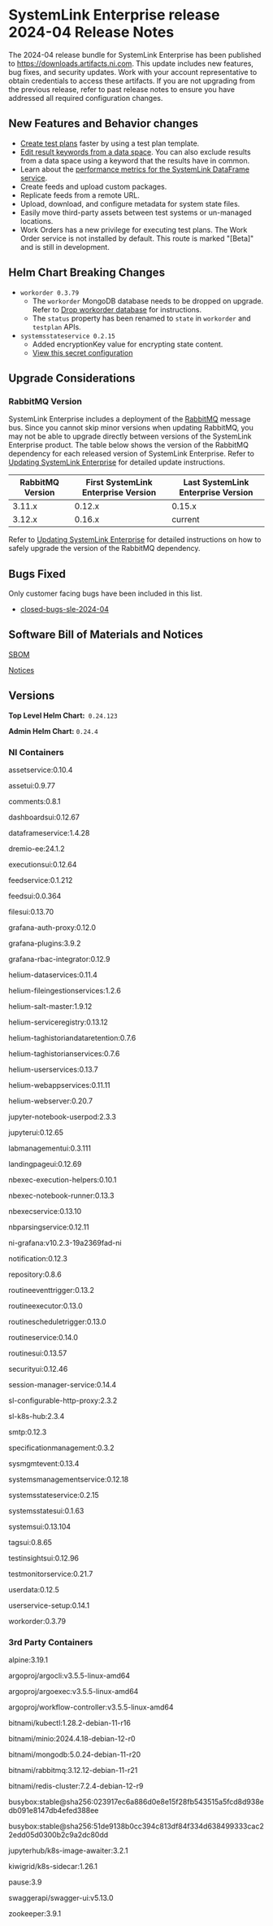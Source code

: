 # SystemLink Enterprise release 2024-04 Release Notes

The 2024-04 release bundle for SystemLink Enterprise has been published to <https://downloads.artifacts.ni.com>. This update includes new features, bug fixes, and security updates. Work with your account representative to obtain credentials to access these artifacts. If you are not upgrading from the previous release, refer to past release notes to ensure you have addressed all required configuration changes.

## New Features and Behavior changes

- [Create test plans](https://www.ni.com/docs/en-US/bundle/systemlink-enterprise/page/creating-a-test-plan.html) faster by using a test plan template.
- [Edit result keywords from a data space](https://www.ni.com/docs/en-US/bundle/systemlink-enterprise/page/editing-test-result-keywords-from-a-data-space.html). You can also exclude results from a data space using a keyword that the results have in common.
- Learn about the [performance metrics for the SystemLink DataFrame service](https://www.ni.com/docs/en-US/bundle/systemlink-enterprise/page/dataframe-service-performance-metrics.html).
- Create feeds and upload custom packages.
- Replicate feeds from a remote URL.
- Upload, download, and configure metadata for system state files.
- Easily move third-party assets between test systems or un-managed locations.
- Work Orders has a new privilege for executing test plans. The Work Order service is not installed by default. This route is marked "[Beta]" and is still in development.

## Helm Chart Breaking Changes

- `workorder 0.3.79`
    - The `workorder` MongoDB database needs to be dropped on upgrade. Refer to [Drop workorder database](./Drop-workorder-database.md) for instructions.
    - The `status` property has been renamed to `state` in `workorder` and `testplan` APIs.
- `systemsstateservice 0.2.15`
    - Added encryptionKey value for encrypting state content.
    - [View this secret configuration](https://github.com/ni/install-systemlink-enterprise/blob/2024-04/getting-started/templates/systemlink-secrets.yaml#L622)

## Upgrade Considerations

### RabbitMQ Version

SystemLink Enterprise includes a deployment of the [RabbitMQ](https://www.rabbitmq.com/) message bus. Since you cannot skip minor versions when updating RabbitMQ, you may not be able to upgrade directly between versions of the SystemLink Enterprise product. The table below shows the version of the RabbitMQ dependency for each released version of SystemLink Enterprise. Refer to [Updating SystemLink Enterprise](https://www.ni.com/docs/en-US/bundle/systemlink-enterprise/page/updating-systemlink-enterprise.html) for detailed update instructions.

| RabbitMQ Version | First SystemLink Enterprise Version | Last SystemLink Enterprise Version |
|------------------|-------------------------------------|------------------------------------|
| 3.11.x           | 0.12.x                              | 0.15.x                             |
| 3.12.x           | 0.16.x                              | current                            |

Refer to [Updating SystemLink Enterprise](https://www.ni.com/docs/en-US/bundle/systemlink-enterprise/page/updating-systemlink-enterprise.html) for detailed instructions on how to safely upgrade the version of the RabbitMQ dependency.

## Bugs Fixed

Only customer facing bugs have been included in this list.

- [closed-bugs-sle-2024-04](https://github.com/ni/install-systemlink-enterprise/tree/2024-04/release-notes/2024-04/closed-bugs-sle-2024-04.xlsx)

## Software Bill of Materials and Notices

[SBOM](https://github.com/ni/install-systemlink-enterprise/tree/2024-04/release-notes/2024-04/sbom)

[Notices](https://github.com/ni/install-systemlink-enterprise/tree/2024-04/release-notes/2024-04/notices)

## Versions

**Top Level Helm Chart:** `0.24.123`

**Admin Helm Chart:** `0.24.4`

### NI Containers

assetservice:0.10.4

assetui:0.9.77

comments:0.8.1

dashboardsui:0.12.67

dataframeservice:1.4.28

dremio-ee:24.1.2

executionsui:0.12.64

feedservice:0.1.212

feedsui:0.0.364

filesui:0.13.70

grafana-auth-proxy:0.12.0

grafana-plugins:3.9.2

grafana-rbac-integrator:0.12.9

helium-dataservices:0.11.4

helium-fileingestionservices:1.2.6

helium-salt-master:1.9.12

helium-serviceregistry:0.13.12

helium-taghistoriandataretention:0.7.6

helium-taghistorianservices:0.7.6

helium-userservices:0.13.7

helium-webappservices:0.11.11

helium-webserver:0.20.7

jupyter-notebook-userpod:2.3.3

jupyterui:0.12.65

labmanagementui:0.3.111

landingpageui:0.12.69

nbexec-execution-helpers:0.10.1

nbexec-notebook-runner:0.13.3

nbexecservice:0.13.10

nbparsingservice:0.12.11

ni-grafana:v10.2.3-19a2369fad-ni

notification:0.12.3

repository:0.8.6

routineeventtrigger:0.13.2

routineexecutor:0.13.0

routinescheduletrigger:0.13.0

routineservice:0.14.0

routinesui:0.13.57

securityui:0.12.46

session-manager-service:0.14.4

sl-configurable-http-proxy:2.3.2

sl-k8s-hub:2.3.4

smtp:0.12.3

specificationmanagement:0.3.2

sysmgmtevent:0.13.4

systemsmanagementservice:0.12.18

systemsstateservice:0.2.15

systemsstatesui:0.1.63

systemsui:0.13.104

tagsui:0.8.65

testinsightsui:0.12.96

testmonitorservice:0.21.7

userdata:0.12.5

userservice-setup:0.14.1

workorder:0.3.79

### 3rd Party Containers

alpine:3.19.1

argoproj/argocli:v3.5.5-linux-amd64

argoproj/argoexec:v3.5.5-linux-amd64

argoproj/workflow-controller:v3.5.5-linux-amd64

bitnami/kubectl:1.28.2-debian-11-r16

bitnami/minio:2024.4.18-debian-12-r0

bitnami/mongodb:5.0.24-debian-11-r20

bitnami/rabbitmq:3.12.12-debian-11-r21

bitnami/redis-cluster:7.2.4-debian-12-r9

busybox:stable@sha256:023917ec6a886d0e8e15f28fb543515a5fcd8d938edb091e8147db4efed388ee

busybox:stable@sha256:51de9138b0cc394c813df84f334d638499333cac22edd05d0300b2c9a2dc80dd

jupyterhub/k8s-image-awaiter:3.2.1

kiwigrid/k8s-sidecar:1.26.1

pause:3.9

swaggerapi/swagger-ui:v5.13.0

zookeeper:3.9.1
